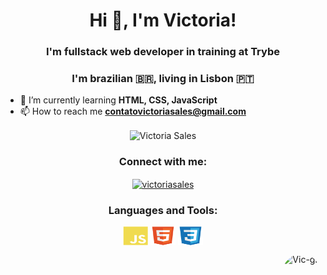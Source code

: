 <h1 align="center">Hi 👋, I'm Victoria!</h1>
<h3 align="center"> I'm fullstack web developer in training at Trybe</h3>
<h3 align="center"> I'm brazilian 🇧🇷, living in Lisbon 🇵🇹</h3>

- 🌱 I’m currently learning **HTML, CSS, JavaScript**
- 📫 How to reach me **contatovictoriasales@gmail.com**

<p align="center"><img align="center" src="https://github-readme-stats.vercel.app/api?username=VicSales28&show_icons=true&locale=en" alt="Victoria Sales"/></p>
  
<h3 align="center"> Connect with me: </h3>
<p align="center">
<a href="www.linkedin.com/in/victoria-sales" target="blank"><img align="center" src="https://raw.githubusercontent.com/rahuldkjain/github-profile-readme-generator/master/src/images/icons/Social/linked-in-alt.svg" alt="victoriasales" height="30" width="32" /></a>
</p>
  
<h3 align="center"> Languages and Tools: </h3>
<p align="center">
<img align="center" alt="Vic-Js" height="30" width="40" src="https://raw.githubusercontent.com/devicons/devicon/master/icons/javascript/javascript-plain.svg">
<img align="center" alt="Vic-HTML" height="30" width="40" src="https://raw.githubusercontent.com/devicons/devicon/master/icons/html5/html5-original.svg">
<img align="center" alt="Vic-CSS" height="30" width="40" src="https://raw.githubusercontent.com/devicons/devicon/master/icons/css3/css3-original.svg">
</p>


<img align="right" alt="Vic-gif" height="150" style="border-radius:50px;" src="">
